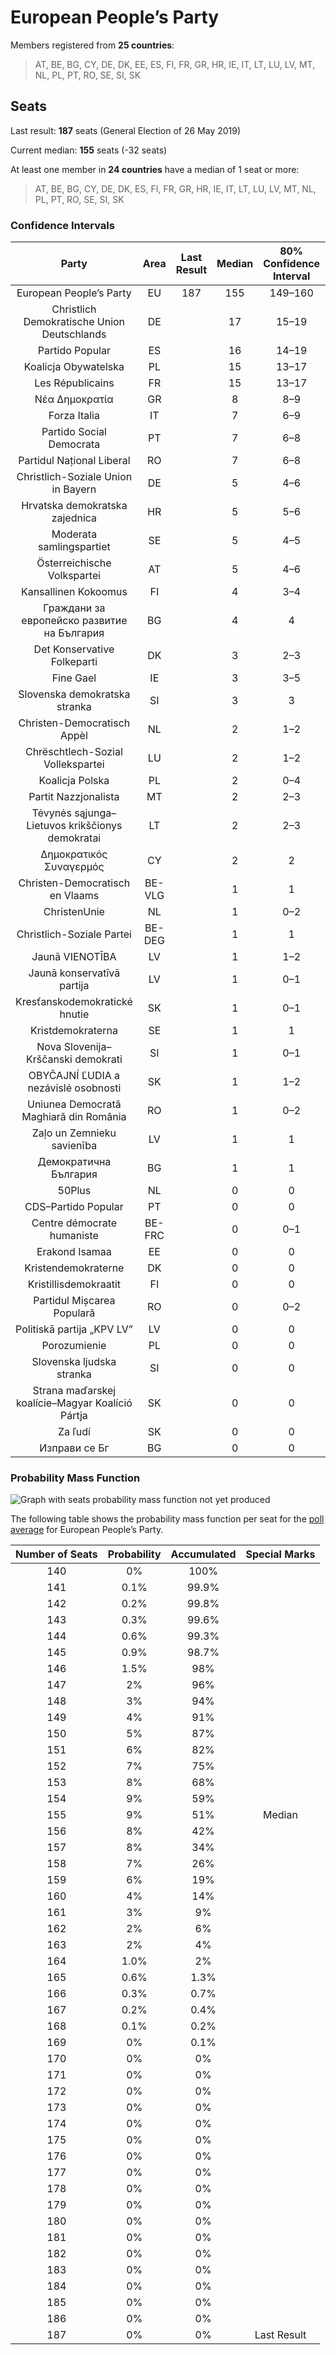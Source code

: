 # European People’s Party

Members registered from **25 countries**:

> AT, BE, BG, CY, DE, DK, EE, ES, FI, FR, GR, HR, IE, IT, LT, LU, LV, MT, NL, PL, PT, RO, SE, SI, SK

## Seats

Last result: **187** seats (General Election of 26 May 2019)

Current median: **155** seats (-32 seats)

At least one member in **24 countries** have a median of 1 seat or more:

> AT, BE, BG, CY, DE, DK, ES, FI, FR, GR, HR, IE, IT, LT, LU, LV, MT, NL, PL, PT, RO, SE, SI, SK

### Confidence Intervals

| Party | Area | Last Result | Median | 80% Confidence Interval | 90% Confidence Interval | 95% Confidence Interval | 99% Confidence Interval |
|:-----:|:----:|:-----------:|:------:|:-----------------------:|:-----------------------:|:-----------------------:|:-----------------------:|
| European People’s Party | EU | 187 | 155 | 149–160 | 147–162 | 146–163 | 143–166 |
| Christlich Demokratische Union Deutschlands | DE | | 17 | 15–19 | 15–19 | 14–19 | 14–20 |
| Partido Popular | ES | | 16 | 14–19 | 14–19 | 13–19 | 12–20 |
| Koalicja Obywatelska | PL | | 15 | 13–17 | 13–18 | 12–18 | 12–19 |
| Les Républicains | FR | | 15 | 13–17 | 12–18 | 11–18 | 10–20 |
| Νέα Δημοκρατία | GR | | 8 | 8–9 | 8–9 | 8–9 | 7–9 |
| Forza Italia | IT | | 7 | 6–9 | 6–9 | 5–9 | 5–10 |
| Partido Social Democrata | PT | | 7 | 6–8 | 6–8 | 6–9 | 5–9 |
| Partidul Național Liberal | RO | | 7 | 6–8 | 6–9 | 5–9 | 5–9 |
| Christlich-Soziale Union in Bayern | DE | | 5 | 4–6 | 4–6 | 4–6 | 3–6 |
| Hrvatska demokratska zajednica | HR | | 5 | 5–6 | 4–6 | 4–6 | 4–6 |
| Moderata samlingspartiet | SE | | 5 | 4–5 | 4–5 | 4–5 | 4–6 |
| Österreichische Volkspartei | AT | | 5 | 4–6 | 4–6 | 4–6 | 4–6 |
| Kansallinen Kokoomus | FI | | 4 | 3–4 | 3–4 | 3–4 | 3–4 |
| Граждани за европейско развитие на България | BG | | 4 | 4 | 4 | 4 | 4 |
| Det Konservative Folkeparti | DK | | 3 | 2–3 | 2–3 | 2–3 | 2–4 |
| Fine Gael | IE | | 3 | 3–5 | 3–5 | 2–5 | 2–5 |
| Slovenska demokratska stranka | SI | | 3 | 3 | 3–4 | 3–4 | 2–4 |
| Christen-Democratisch Appèl | NL | | 2 | 1–2 | 1–2 | 1–2 | 1–2 |
| Chrëschtlech-Sozial Vollekspartei | LU | | 2 | 1–2 | 1–2 | 1–2 | 1–2 |
| Koalicja Polska | PL | | 2 | 0–4 | 0–4 | 0–4 | 0–5 |
| Partit Nazzjonalista | MT | | 2 | 2–3 | 2–3 | 2–3 | 2–3 |
| Tėvynės sąjunga–Lietuvos krikščionys demokratai | LT | | 2 | 2–3 | 2–3 | 2–3 | 1–3 |
| Δημοκρατικός Συναγερμός | CY | | 2 | 2 | 2 | 2 | 2 |
| Christen-Democratisch en Vlaams | BE-VLG | | 1 | 1 | 1 | 1 | 1–2 |
| ChristenUnie | NL | | 1 | 0–2 | 0–2 | 0–2 | 0–2 |
| Christlich-Soziale Partei | BE-DEG | | 1 | 1 | 1 | 1 | 1 |
| Jaunā VIENOTĪBA | LV | | 1 | 1–2 | 1–2 | 1–2 | 1–2 |
| Jaunā konservatīvā partija | LV | | 1 | 0–1 | 0–1 | 0–1 | 0–1 |
| Kresťanskodemokratické hnutie | SK | | 1 | 0–1 | 0–1 | 0–1 | 0–2 |
| Kristdemokraterna | SE | | 1 | 1 | 1 | 1 | 0–2 |
| Nova Slovenija–Krščanski demokrati | SI | | 1 | 0–1 | 0–1 | 0–1 | 0–1 |
| OBYČAJNÍ ĽUDIA a nezávislé osobnosti | SK | | 1 | 1–2 | 1–2 | 1–2 | 1–2 |
| Uniunea Democrată Maghiară din România | RO | | 1 | 0–2 | 0–2 | 0–2 | 0–2 |
| Zaļo un Zemnieku savienība | LV | | 1 | 1 | 1 | 1 | 1 |
| Демократична България | BG | | 1 | 1 | 1 | 1 | 1 |
| 50Plus | NL | | 0 | 0 | 0 | 0 | 0 |
| CDS–Partido Popular | PT | | 0 | 0 | 0 | 0 | 0 |
| Centre démocrate humaniste | BE-FRC | | 0 | 0–1 | 0–1 | 0–1 | 0–1 |
| Erakond Isamaa | EE | | 0 | 0 | 0 | 0 | 0–1 |
| Kristendemokraterne | DK | | 0 | 0 | 0 | 0 | 0 |
| Kristillisdemokraatit | FI | | 0 | 0 | 0 | 0 | 0 |
| Partidul Mișcarea Populară | RO | | 0 | 0–2 | 0–2 | 0–2 | 0–2 |
| Politiskā partija „KPV LV” | LV | | 0 | 0 | 0 | 0 | 0 |
| Porozumienie | PL | | 0 | 0 | 0 | 0 | 0 |
| Slovenska ljudska stranka | SI | | 0 | 0 | 0 | 0 | 0 |
| Strana maďarskej koalície–Magyar Koalíció Pártja | SK | | 0 | 0 | 0–1 | 0–1 | 0–1 |
| Za ľudí | SK | | 0 | 0 | 0 | 0 | 0 |
| Изправи се Бг | BG | | 0 | 0 | 0 | 0 | 0 |

### Probability Mass Function

![Graph with seats probability mass function not yet produced](average-2021-12-31-seats-pmf-europeanpeople’sparty.png "Seats Probability Mass Function")

The following table shows the probability mass function per seat for the [poll average](average-2021-12-31.html) for European People’s Party.

| Number of Seats | Probability | Accumulated | Special Marks |
|:---------------:|:-----------:|:-----------:|:-------------:|
| 140 | 0% | 100% |  |
| 141 | 0.1% | 99.9% |  |
| 142 | 0.2% | 99.8% |  |
| 143 | 0.3% | 99.6% |  |
| 144 | 0.6% | 99.3% |  |
| 145 | 0.9% | 98.7% |  |
| 146 | 1.5% | 98% |  |
| 147 | 2% | 96% |  |
| 148 | 3% | 94% |  |
| 149 | 4% | 91% |  |
| 150 | 5% | 87% |  |
| 151 | 6% | 82% |  |
| 152 | 7% | 75% |  |
| 153 | 8% | 68% |  |
| 154 | 9% | 59% |  |
| 155 | 9% | 51% | Median |
| 156 | 8% | 42% |  |
| 157 | 8% | 34% |  |
| 158 | 7% | 26% |  |
| 159 | 6% | 19% |  |
| 160 | 4% | 14% |  |
| 161 | 3% | 9% |  |
| 162 | 2% | 6% |  |
| 163 | 2% | 4% |  |
| 164 | 1.0% | 2% |  |
| 165 | 0.6% | 1.3% |  |
| 166 | 0.3% | 0.7% |  |
| 167 | 0.2% | 0.4% |  |
| 168 | 0.1% | 0.2% |  |
| 169 | 0% | 0.1% |  |
| 170 | 0% | 0% |  |
| 171 | 0% | 0% |  |
| 172 | 0% | 0% |  |
| 173 | 0% | 0% |  |
| 174 | 0% | 0% |  |
| 175 | 0% | 0% |  |
| 176 | 0% | 0% |  |
| 177 | 0% | 0% |  |
| 178 | 0% | 0% |  |
| 179 | 0% | 0% |  |
| 180 | 0% | 0% |  |
| 181 | 0% | 0% |  |
| 182 | 0% | 0% |  |
| 183 | 0% | 0% |  |
| 184 | 0% | 0% |  |
| 185 | 0% | 0% |  |
| 186 | 0% | 0% |  |
| 187 | 0% | 0% | Last Result |


